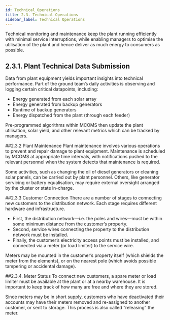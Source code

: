 ```yaml
---
id: Technical_Operations
title: 2.3. Technical Operations
sidebar_label: Technical Operations
---
```


Technical monitoring and maintenance keep the plant running efficiently with minimal service interruptions, while enabling managers to optimise the utilisation of the plant and hence deliver as much energy to consumers as possible.

## 2.3.1. Plant Technical Data Submission
Data from plant equipment yields important insights into technical performance. Part of the ground team’s daily activities is observing and logging certain critical datapoints, including:

* Energy generated from each solar array
* Energy generated from backup generators
* Runtime of backup generators
* Energy dispatched from the plant (through each feeder)

Pre-programmed algorithms within MCOMS then update the plant utilisation, solar yield, and other relevant metrics which can be tracked by managers.

##2.3.2 Plant Maintenance
Plant maintenance involves various operations to prevent and repair damage to plant equipment. Maintenance is scheduled by MCOMS at appropriate time intervals, with notifications pushed to the relevant personnel when the system detects that maintenance is required.

Some activities, such as changing the oil of diesel generators or cleaning solar panels, can be carried out by plant personnel. Others, like generator servicing or battery equalisation, may require external oversight arranged by the cluster or state in-charge.

##2.3.3 Customer Connection
There are a number of stages to connecting new customers to the distribution network. Each stage requires different hardware and infrastructure.

* First, the distribution network—i.e. the poles and wires—must be within some minimum distance from the customer’s property.
* Second, service wires connecting the property to the distribution network must be installed.
* Finally, the customer’s electricity access points must be installed, and connected via a meter (or load limiter) to the service wire.

Meters may be mounted in the customer’s property itself (which shields the meter from the elements), or on the nearest pole (which avoids possible tampering or accidental damage).

##2.3.4. Meter Status
To connect new customers, a spare meter or load limiter must be available at the plant or at a nearby warehouse. It is important to keep track of how many are free and where they are stored.

Since meters may be in short supply, customers who have deactivated their accounts may have their meters removed and re-assigned to another customer, or sent to storage. This process is also called “releasing” the meter.